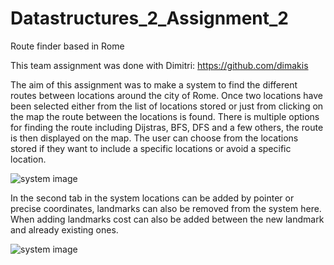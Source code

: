 # Datastructures_2_Assignment_2
Route finder based in Rome

This team assignment was done with Dimitri: https://github.com/dimakis

The aim of this assignment was to make a system to find the different routes between locations around the city of Rome.
Once two locations have been selected either from the list of locations stored or just from clicking on the map the route between the locations is found. 
There is multiple options for finding the route including Dijstras, BFS, DFS and a few others, the route is then displayed on the map. The user can choose from the locations stored if they want to include a specific locations or avoid a specific location.

![system image](https://github.com/MichPound/Datastructures_2_Assignment_2/blob/master/route_finder_1.png)

In the second tab in the system locations can be added by pointer or precise coordinates, landmarks can also be removed from the system here. When adding landmarks cost can also be added between the new landmark and already existing ones.

![system image](https://github.com/MichPound/Datastructures_2_Assignment_2/blob/master/route_finder_2.png)
